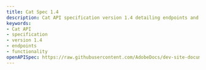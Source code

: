 ```yaml
---
title: Cat Spec 1.4
description: Cat API specification version 1.4 detailing endpoints and functionality.
keywords:
- Cat API
- specification
- version 1.4
- endpoints
- functionality
openAPISpec: https://raw.githubusercontent.com/AdobeDocs/dev-site-documentation-template/main/static/petstore.json
---
```

 
